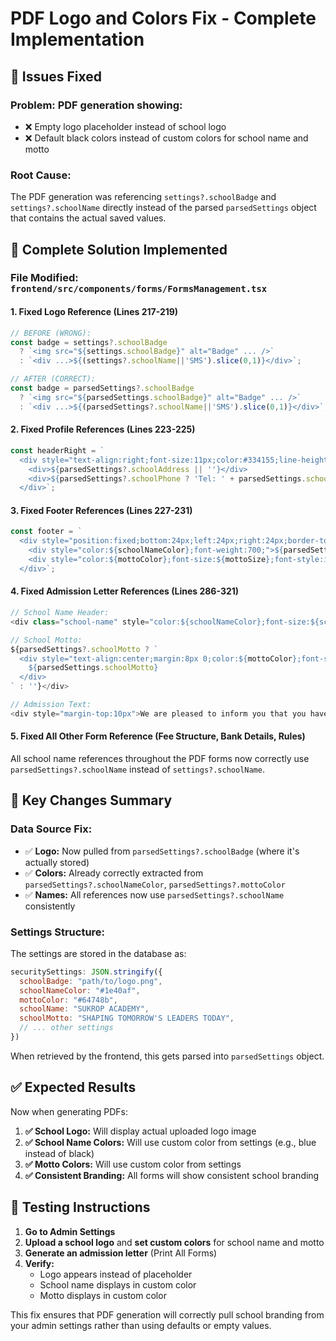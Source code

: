 # PDF Logo and Colors Fix - Complete Implementation

## 🎯 **Issues Fixed**

### **Problem:** PDF generation showing:
- ❌ Empty logo placeholder instead of school logo
- ❌ Default black colors instead of custom colors for school name and motto

### **Root Cause:** 
The PDF generation was referencing `settings?.schoolBadge` and `settings?.schoolName` directly instead of the parsed `parsedSettings` object that contains the actual saved values.

## 🔧 **Complete Solution Implemented**

### **File Modified:** `frontend/src/components/forms/FormsManagement.tsx`

#### **1. Fixed Logo Reference** (Lines 217-219)
```typescript
// BEFORE (WRONG):
const badge = settings?.schoolBadge
  ? `<img src="${settings.schoolBadge}" alt="Badge" ... />`
  : `<div ...>${(settings?.schoolName||'SMS').slice(0,1)}</div>`;

// AFTER (CORRECT):
const badge = parsedSettings?.schoolBadge
  ? `<img src="${parsedSettings.schoolBadge}" alt="Badge" ... />`
  : `<div ...>${(parsedSettings?.schoolName||'SMS').slice(0,1)}</div>`;
```

#### **2. Fixed Profile References** (Lines 223-225)
```typescript
const headerRight = `
  <div style="text-align:right;font-size:11px;color:#334155;line-height:1.4;">
    <div>${parsedSettings?.schoolAddress || ''}</div>
    <div>${parsedSettings?.schoolPhone ? 'Tel: ' + parsedSettings.schoolPhone : ''}${parsedSettings?.schoolPhone && parsedSettings?.schoolEmail ? ' | ' : ''}${parsedSettings?.schoolEmail ? 'Email: ' + parsedSettings.schoolEmail : ''}</div>
  </div>`;
```

#### **3. Fixed Footer References** (Lines 227-231)
```typescript
const footer = `
  <div style="position:fixed;bottom:24px;left:24px;right:24px;border-top:1px solid #e5e7eb;padding-top:6px;font-size:11px;color:#475569;text-align:center">
    <div style="color:${schoolNameColor};font-weight:700;">${parsedSettings?.schoolName || 'SCHOOL NAME'}</div>
    <div style="color:${mottoColor};font-size:${mottoSize};font-style:italic;">${parsedSettings?.schoolMotto || ''}</div>
  </div>`;
```

#### **4. Fixed Admission Letter References** (Lines 286-321)
```typescript
// School Name Header:
<div class="school-name" style="color:${schoolNameColor};font-size:${schoolNameSize};">${parsedSettings?.schoolName || 'SCHOOL NAME'}</div>

// School Motto:
${parsedSettings?.schoolMotto ? `
  <div style="text-align:center;margin:8px 0;color:${mottoColor};font-size:${mottoSize};font-style:italic">
    ${parsedSettings.schoolMotto}
  </div>
` : ''}</div>

// Admission Text:
<div style="margin-top:10px">We are pleased to inform you that you have been selected for admission to <strong>${parsedSettings?.schoolName || 'our school'}</strong> for the academic year ${currentYear}.</div>
```

#### **5. Fixed All Other Form Reference** (Fee Structure, Bank Details, Rules)
All school name references throughout the PDF forms now correctly use `parsedSettings?.schoolName` instead of `settings?.schoolName`.

## 🎯 **Key Changes Summary**

### **Data Source Fix:**
- ✅ **Logo:** Now pulled from `parsedSettings?.schoolBadge` (where it's actually stored)
- ✅ **Colors:** Already correctly extracted from `parsedSettings?.schoolNameColor`, `parsedSettings?.mottoColor`
- ✅ **Names:** All references now use `parsedSettings?.schoolName` consistently

### **Settings Structure:**
The settings are stored in the database as:
```javascript
securitySettings: JSON.stringify({
  schoolBadge: "path/to/logo.png",
  schoolNameColor: "#1e40af", 
  mottoColor: "#64748b",
  schoolName: "SUKROP ACADEMY",
  schoolMotto: "SHAPING TOMORROW'S LEADERS TODAY",
  // ... other settings
})
```

When retrieved by the frontend, this gets parsed into `parsedSettings` object.

## ✅ **Expected Results**

Now when generating PDFs:

1. **✅ School Logo:** Will display actual uploaded logo image
2. **✅ School Name Colors:** Will use custom color from settings (e.g., blue instead of black)
3. **✅ Motto Colors:** Will use custom color from settings  
4. **✅ Consistent Branding:** All forms will show consistent school branding

## 🧪 **Testing Instructions**

1. **Go to Admin Settings**
2. **Upload a school logo** and **set custom colors** for school name and motto
3. **Generate an admission letter** (Print All Forms)
4. **Verify:**
   - Logo appears instead of placeholder
   - School name displays in custom color
   - Motto displays in custom color

This fix ensures that PDF generation will correctly pull school branding from your admin settings rather than using defaults or empty values.



